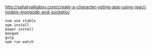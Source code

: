 http://sahatyalkabov.com/create-a-character-voting-app-using-react-nodejs-mongodb-and-socketio/

```
nvm use stable
npm install
bower install
mongod
gulp
npm run watch
```
